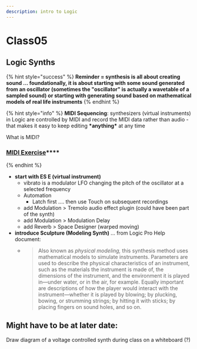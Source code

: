 ```yaml
---
description: intro to Logic
---
```


# Class05

## **Logic Synths**

{% hint style="success" %}
**Reminder = synthesis is all about creating sound ... foundationally, it is about starting with some sound generated from an oscillator \(sometimes the "oscillator" is actually a wavetable of a sampled sound\) or starting with generating sound based on mathematical models of real life instruments**
{% endhint %}

{% hint style="info" %}
**MIDI Sequencing**: synthesizers \(virtual instruments\) in Logic are controlled by MIDI and record the MIDI data rather than audio - that makes it easy to keep editing **\*anything\*** at any time

What is MIDI?

### [**MIDI Exercise**](../midi-exercise.md)\*\*\*\*
{% endhint %}

* **start with ES E \(virtual instrument\)**
  * vibrato is a modulator LFO changing the pitch of the oscillator at a selected frequency
  * Automation
    * Latch first .... then use Touch on subsequent recordings
  * add Modulation &gt; Tremolo audio effect plugin \(could have been part of the synth\)
  * add Modulation &gt; Modulation Delay
  * add Reverb &gt; Space Designer \(warped moving\)
* **introduce Sculpture \(Modeling Synth\)** ... from Logic Pro Help document:
  * > Also known as _physical modeling,_ this synthesis method uses mathematical models to simulate instruments. Parameters are used to describe the physical characteristics of an instrument, such as the materials the instrument is made of, the dimensions of the instrument, and the environment it is played in—under water, or in the air, for example. Equally important are descriptions of how the player would interact with the instrument—whether it is played by blowing; by plucking, bowing, or strumming strings; by hitting it with sticks; by placing fingers on sound holes, and so on.

## Might have to be at later date:

Draw diagram of a voltage controlled synth during class on a whiteboard \(?\)

